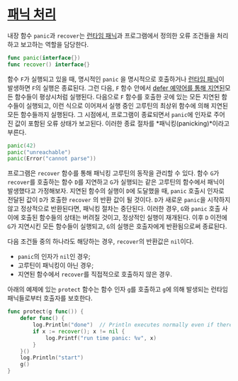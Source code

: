 # [패닉 처리](#handling-panics)

내장 함수 `panic`과 `recover`는 [런타임 패닉](/Run-time%20panics/)과 프로그램에서 정의한 오류 조건들을 처리하고 보고하는 역할을 담당한다.

```go
func panic(interface{})
func recover() interface{}
```

함수 `F`가 실행되고 있을 때, 명시적인 `panic` 을 명시적으로 호출하거나 [런타임 패닉](/Run-time%20panics/)이 발생하면 `F`의 실행은 종료된다. 그런 다음, `F` 함수 안에서 [defer 예약어를 통해 지연된](/Statements/defer_statements.html)모든 함수들이 평상시처럼 실행된다. 다음으로 `F` 함수를 호출한 곳에 있는 모든 지연된 함수들이 실행되고, 이런 식으로 이어져서 실행 중인 고루틴의 최상위 함수에 의해 지연된 모든 함수들까지 실행된다. 그 시점에서, 프로그램이 종료되면서 `panic`에 인자로 주어진 값이 포함된 오류 상태가 보고된다. 이러한 종료 절차를 *패닉킹(panicking)*이라고 부른다.

```go
panic(42)
panic("unreachable")
panic(Error("cannot parse"))
```

프로그램은 `recover` 함수를 통해 패닉킹 고루틴의 동작을 관리할 수 있다. 함수 `G`가 `recover`를 호출하는 함수 `D`를 지연하고 `G`가 실행되는 같은 고루틴의 함수에서 패닉이 발생했다고 가정해보자. 지연된 함수의 실행이 `D`에 도달했을 때,  `panic` 호출시 인자로 전달된 값이 `D`가 호출한 `recover` 의 반환 값이 될 것이다. `D`가 새로운 `panic`을 시작하지 않고 정상적으로 반환된다면, 패닉킹 절차는 중단된다. 이러한 경우, `G`와 `panic`  호출 사이에 호출된 함수들의 상태는 버려질 것이고, 정상적인 실행이 재개된다. 이후 `D` 이전에 `G`가 지연시킨 모든 함수들이 실행되고,  `G`의 실행은 호출자에게 반환됨으로써 종료된다.

다음 조건들 중의 하나라도 해당하는 경우, `recover`의 반환값은 `nil`이다.

  * `panic`의 인자가 `nil`인 경우;
  * 고루틴이 패닉킹이 아닌 경우;
  * 지연된 함수에서 `recover`를 직접적으로 호출하지 않은 경우.

아래의 예제에 있는 `protect` 함수는 함수 인자 `g`를 호출하고 `g`에 의해 발생되는 런타임 패닉들로부터 호출자를 보호한다.

```go
func protect(g func()) {
    defer func() {
        log.Println("done")  // Println executes normally even if there is a panic
        if x := recover(); x != nil {
            log.Printf("run time panic: %v", x)
        }
    }()
    log.Println("start")
    g()
}
```

